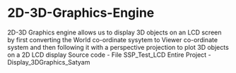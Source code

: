 # 2D-3D-Graphics-Engine
2D-3D Graphics engine allows us to display 3D objects on an LCD screen by first converting the World co-ordinate sysytem to Viewer co-ordinate system and then following it with a perspective projection to plot 3D objects on a 2D LCD display
Source code - File SSP_Test_LCD
Entire Project - Display_3DGraphics_Satyam
